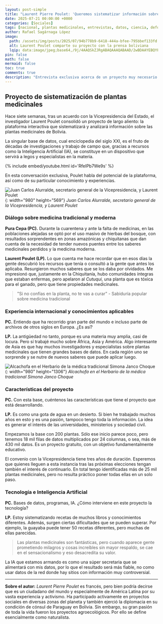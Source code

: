 ```yaml
---
layout: post-simple
title: "Laurent Pierre Poulet: 'Queremos sistematizar información sobre mil plantas medicinales'"
date: 2025-07-21 00:00:00 +0000
categories: [Sociales]
tags: [nacional, plantas medicinales, entrevistas, datos, ciencia, deforestación, salud, pura cepa, sociales]
author: Rafael Sagárnaga López
image:
  path: /assets/img/posts/2025/07/94b778b9-6418-444a-bfee-795bbef133fd.jpg
  alt: Laurent Poulet comparte su proyecto con la prensa boliviana
  lqip: data:image/jpeg;base64,/9j/4AAQSkZJRgABAQAAAQABAAD/2wBDAAYEBQYFBAYGBQYHBwYIChAKCgkJChQODwwQFxQYGBcUFhYaHSUfGhsjHBYWICwgIyYnKSopGR8tMC0oMCUoKSj/2wBDAQcHBwoIChMKChMoGhYaKCgoKCgoKCgoKCgoKCgoKCgoKCgoKCgoKCgoKCgoKCgoKCgoKCgoKCgoKCgoKCgoKCj/wAARCAANABADASIAAhEBAxEB/8QAFQABAQAAAAAAAAAAAAAAAAAAAAv/xAAUEAEAAAAAAAAAAAAAAAAAAAAA/8QAFQEBAQAAAAAAAAAAAAAAAAAAAAX/xAAUEQEAAAAAAAAAAAAAAAAAAAAA/9oADAMBAAIRAxEAPwCdABmX/9k=
pin: false
math: false
mermaid: false
toc: true
comments: true
description: "Entrevista exclusiva acerca de un proyecto muy necesario: una plataforma interactiva que sistematizará información sobre plantas medicinales de Bolivia."
---
```


## Proyecto de sistematización de plantas medicinales

Hace siete semanas, tras un acuerdo con la Vicepresidencia del Estado, el investigador Laurent Poulet consolidó un proyecto de largo aliento: la plataforma interactiva que sistematizará y analizará información sobre las plantas medicinales de Bolivia.

La singular base de datos, cual enciclopedia del siglo XXI, es el fruto de décadas de investigaciones y trabajo de campo que, gracias a recursos como la Inteligencia Artificial (IA), se constituye en un dispositivo que servirá a legos y especialistas en la materia.

{% include embed/youtube.html id='RfeIPb7We9s' %}

En esta conversación exclusiva, Poulet habla del potencial de la plataforma, así como de su particular conocimiento y experiencias.

![Juan Carlos Alurralde, secretario general de la Vicepresidencia, y Laurent Poulet](https://elpais.bo/media/pura_cepa/juan_carlos_alurralde_secretario_general_de_la_vicepresidencia_y_laurent_poulet.jpg?1753070582362){: width="980" height="569"}
*Juan Carlos Alurralde, secretario general de la Vicepresidencia, y Laurent Poulet*

### Diálogo sobre medicina tradicional y moderna

**Pura Cepa (PC).** Durante la cuarentena y ante la falta de medicinas, en las poblaciones alejadas se optó por el uso masivo de hierbas del bosque, con resultados sorprendentes en zonas amazónicas y chiquitanas que dan cuenta de la necesidad de tender nuevos puentes entre los saberes medicinales perdidos y la medicina moderna.

**Laurent Poulet (LP).** Lo que cuenta me hace recordar que en esos días la gente descubrió los recursos que tenía o consultó a la gente que antes los aplicaba. Resurgieron muchos saberes que se los daba por olvidados. Me impresionó que, justamente en la Chiquitanía, hubo comunidades íntegras que estaban enfermas, pero apelaron al *Cutuqui*, una planta que es tóxica para el ganado, pero que tiene propiedades medicinales.

> "Si no confías en la planta, no te vas a curar" - Sabiduría popular sobre medicina tradicional

### Experiencia internacional y conocimientos aplicables

**PC.** Entiendo que ha recorrido gran parte del mundo e incluso parte de archivos de otros siglos en Europa. ¿Es así?

**LP.** La antigüedad no tanto, porque es una materia muy amplia, casi de locura. Pero sí trabajé mucho sobre África, Asia y América. Algo interesante de Asia es que hay muchos investigadores y especialistas sobre plantas medicinales que tienen grandes bases de datos. En cada región uno se sorprende y se nutre de nuevos saberes que puede aplicar luego.

![Alcachofa en el Herbario de la médica tradicional Simona Janco Choque](https://elpais.bo/media/pura_cepa/alcachofa_en_el_herbario_de_la_medica_tradicional_simona_janco_choque_av-_domingo_paz.jpg?1753071198905){: width="980" height="1306"}
*Alcachofa en el Herbario de la médica tradicional Simona Janco Choque*

### Características del proyecto

**PC.** Con esta base, cuéntenos las características que tiene el proyecto que está desarrollando.

**LP.** Es como una gota de agua en un desierto. Si bien he trabajado muchos años en esto y es una pasión, tampoco tengo toda la información. La idea es generar el interés de las universidades, ministerios y sociedad civil.

Empezamos la base con 200 plantas. Sólo ese inicio parece poco, pero tenemos 18 mil filas de datos multiplicados por 24 columnas, o sea, más de 430 mil datos. Es un proyecto gratuito, con un objetivo fundamentalmente educativo.

El convenio con la Vicepresidencia tiene tres años de duración. Esperemos que quienes lleguen a esta instancia tras las próximas elecciones tengan también el interés de continuarlo. En total tengo identificadas más de 25 mil plantas medicinales, pero no resulta práctico poner todas ellas en un solo paso.

### Tecnología e Inteligencia Artificial

**PC.** Bases de datos, programas, IA. ¿Cómo interviene en este proyecto la tecnología?

**LP.** Estoy sistematizando recetas de muchos libros y conocimientos diferentes. Además, surgen ciertas dificultades que se pueden superar. Por ejemplo, la guayaba puede tener 50 recetas diferentes, pero muchas de ellas parecidas.

> Las plantas medicinales son fantásticas, pero cuando aparece gente prometiendo milagros y cosas increíbles sin mayor respaldo, se cae en el sensacionalismo y eso desacredita su valor.

La IA que estamos armando es como una súper secretaria que se alimentará con mis datos, por lo que el resultado será más fiable, no como usar datos de la red donde hay sitios con información muy controversial.

---

**Sobre el autor:** *Laurent Pierre Poulet* es francés, pero bien podría decirse que es un ciudadano del mundo y especialmente de América Latina por su vasta experiencia y activismo. Ha participado activamente en proyectos sociales en diversas zonas del planeta y también ejerció la diplomacia en su condición de cónsul de Paraguay en Bolivia. Sin embargo, su gran pasión de toda la vida fueron los proyectos agroecológicos. Por ello se define esencialmente como naturalista.
